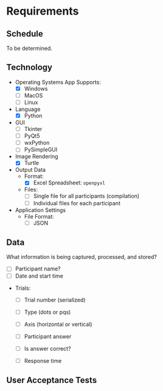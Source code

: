 # Requirements

## Schedule
To be determined.

## Technology
* Operating Systems App Supports:
  * [x] Windows
  * [ ] MacOS
  * [ ] Linux
* Language
  * [x] Python
* GUI
  * [ ] Tkinter
  * [ ] PyQt5
  * [ ] wxPython
  * [ ] PySimpleGUI
* Image Rendering
  * [x] Turtle
* Output Data
  * Format:
    * [x] Excel Spreadsheet: `openpyxl`
  * Files:
    * [ ] Single file for all participants (compilation)
    * [ ] Individual files for each participant
* Application Settings
  * File Format:
    * [ ] JSON

## Data
What information is being captured, processed, and stored?

* [ ] Participant name?
* [ ] Date and start time
* Trials:
    * [ ] Trial number (serialized)
    * [ ] Type (dots or pqs)
    * [ ] Axis (horizontal or vertical)
    * [ ] Participant answer
    * [ ] Is answer correct?
    * [ ] Response time



## User Acceptance Tests

